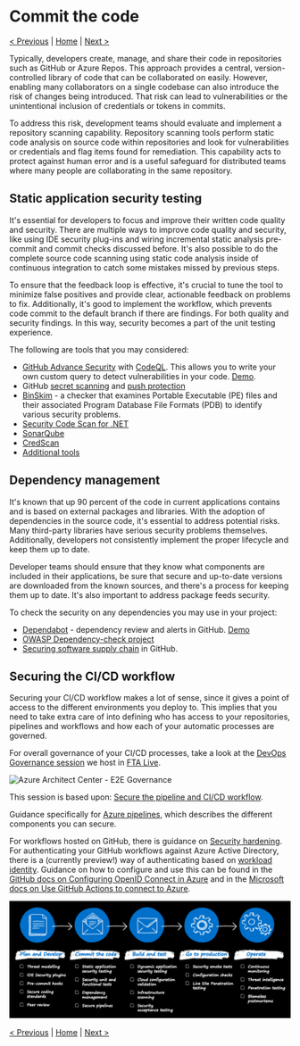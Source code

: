 # Commit the code

[< Previous](./1-plan-develop.md) | [Home](./readme.md) | [Next >](./3-build-test.md)

Typically, developers create, manage, and share their code in repositories such as GitHub or Azure Repos. This approach provides a central, version-controlled library of code that can be collaborated on easily. However, enabling many collaborators on a single codebase can also introduce the risk of changes being introduced. That risk can lead to vulnerabilities or the unintentional inclusion of credentials or tokens in commits.

To address this risk, development teams should evaluate and implement a repository scanning capability. Repository scanning tools perform static code analysis on source code within repositories and look for vulnerabilities or credentials and flag items found for remediation. This capability acts to protect against human error and is a useful safeguard for distributed teams where many people are collaborating in the same repository.

## Static application security testing

It's essential for developers to focus and improve their written code quality and security. There are multiple ways to improve code quality and security, like using IDE security plug-ins and wiring incremental static analysis pre-commit and commit checks discussed before. It's also possible to do the complete source code scanning using static code analysis inside of continuous integration to catch some mistakes missed by previous steps.

To ensure that the feedback loop is effective, it's crucial to tune the tool to minimize false positives and provide clear, actionable feedback on problems to fix. Additionally, it's good to implement the workflow, which prevents code commit to the default branch if there are findings. For both quality and security findings. In this way, security becomes a part of the unit testing experience.

The following are tools that you may considered:

- [GitHub Advance Security](https://docs.github.com/en/free-pro-team@latest/github/finding-security-vulnerabilities-and-errors-in-your-code/automatically-scanning-your-code-for-vulnerabilities-and-errors) with [CodeQL](https://codeql.github.com/). This allows you to write your own custom query to detect vulnerabilities in your code. [Demo](https://github.com/github/code-scanning-javascript-demo).
- GitHub [secret scanning](https://docs.github.com/en/enterprise-cloud@latest/code-security/secret-scanning/configuring-secret-scanning-for-your-repositories) and [push protection](https://docs.github.com/en/enterprise-cloud@latest/code-security/secret-scanning/protecting-pushes-with-secret-scanning)
- [BinSkim](https://github.com/microsoft/binskim/blob/main/docs/UserGuide.md) - a checker that examines Portable Executable (PE) files and their associated Program Database File Formats (PDB) to identify various security problems.
- [Security Code Scan for .NET](https://security-code-scan.github.io/)
- [SonarQube](https://docs.sonarqube.org/latest/)
- [CredScan](https://secdevtools.azurewebsites.net/helpcredscan.html)
- [Additional tools](https://www.microsoft.com/securityengineering/sdl/resources)

## Dependency management

It's known that up 90 percent of the code in current applications contains and is based on external packages and libraries. With the adoption of dependencies in the source code, it's essential to address potential risks. Many third-party libraries have serious security problems themselves. Additionally, developers not consistently implement the proper lifecycle and keep them up to date.

Developer teams should ensure that they know what components are included in their applications, be sure that secure and up-to-date versions are downloaded from the known sources, and there's a process for keeping them up to date. It's also important to address package feeds security.

To check the security on any dependencies you may use in your project:

- [Dependabot](https://github.com/dependabot/dependabot-core#dependabot) - dependency review and alerts in GitHub. [Demo](https://github.com/dependabot/demo)
- [OWASP Dependency-check project](https://owasp.org/www-project-dependency-check/)
- [Securing software supply chain](https://docs.github.com/en/free-pro-team@latest/github/managing-security-vulnerabilities) in GitHub.

## Securing the CI/CD workflow

Securing your CI/CD workflow makes a lot of sense, since it gives a point of access to the different environments you deploy to. This implies that you need to take extra care of into defining who has access to your repositories, pipelines and workflows and how each of your automatic processes are governed.

For overall governance of your CI/CD processes, take a look at the [DevOps Governance session](../patterns-and-practices/readme.md) we host in [FTA Live](https://fasttrack.azure.com/live/category/DevOps).

<img src="https://raw.githubusercontent.com/Azure/devops-governance/main/images/e2e-governance-overview.svg" width="640" alt="Azure Architect Center - E2E Governance">

This session is based upon: [Secure the pipeline and CI/CD workflow](https://docs.microsoft.com/azure/cloud-adoption-framework/secure/best-practices/secure-devops).

Guidance specifically for [Azure pipelines](https://docs.microsoft.com/azure/devops/pipelines/security/overview?view=azure-devops), which describes the different components you can secure.

For workflows hosted on GitHub, there is guidance on [Security hardening](https://docs.github.com/en/actions/security-guides/security-hardening-for-github-actions). For authenticating your GitHub workflows against Azure Active Directory, there is a (currently preview!) way of authenticating based on [workload identity](https://docs.microsoft.com/azure/active-directory/develop/workload-identity-federation). Guidance on how to configure and use this can be found in the [GitHub docs on Configuring OpenID Connect in Azure](https://docs.github.com/en/actions/deployment/security-hardening-your-deployments/configuring-openid-connect-in-azure) and in the [Microsoft docs on Use GitHub Actions to connect to Azure](https://docs.microsoft.com/azure/developer/github/connect-from-azure?tabs=azure-portal%2Cwindows).

![devsecops-controls](./media/devsecops-controls.png)

[< Previous](./1-plan-develop.md) | [Home](./readme.md) | [Next >](./3-build-test.md)